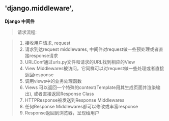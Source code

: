 ## 'django.middleware',
**Django 中间件**

>请求流程:

>1. 接收用户请求, request
>2. 请求到达request middlewares, 中间件对request做一些预处理或者直接response请求
>3. URLConf通过urls.py文件和请求的URL找到相应的View
>4. View Middlewares被访问，它同样可以对request做一些处理或者直接返回response
>5. 调用views中的业务处理函数
>6. Views 可以返回一个特殊的context(Template用其生成页面并渲染输出), 或者直接返回Response Class
>7. HTTPResponse被发送到Response Middlewares
>8. 任何Response Middlewares都可以修改或丰富response
>9. Response返回到浏览器，呈现给用户
